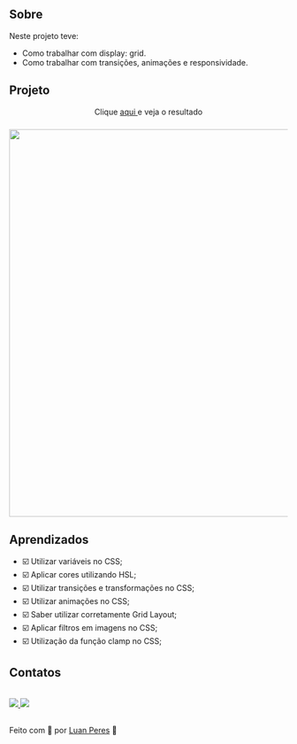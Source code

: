 ## Sobre
  Neste projeto teve:
  - Como trabalhar com display: grid.
  - Como trabalhar com transições, animações e responsividade.

## Projeto

<p align="center"> Clique <a href="https://oluanperes.github.io/explorer-rocketseat/stage-03/projeto-06/index.html" target="_blank">aqui </a>e veja o resultado</p>
<h3 align="center">
  <img width="700px" src="https://i.imgur.com/Yw7fKdz.gif">
</h3>

## Aprendizados

- ☑️ Utilizar variáveis no CSS;
- ☑️ Aplicar cores utilizando HSL;
- ☑️ Utilizar transições e transformações no CSS;
- ☑️ Utilizar animações no CSS;
- ☑️ Saber utilizar corretamente Grid Layout;
- ☑️ Aplicar filtros em imagens no CSS;
- ☑️ Utilização da função clamp no CSS;

## Contatos

<div>
  <br>
  <a href="https://www.linkedin.com/in/oluanperes/" target="_blank">
    <img src="https://img.shields.io/badge/-LinkedIn-%230077B5?style=for-the-badge&logo=linkedin&logoColor=white" target="_blank">
  </a>
  <a href = "mailto:oluanperes@gmail.com">
    <img src="https://img.shields.io/badge/-Gmail-%23333?style=for-the-badge&logo=gmail&logoColor=white" target="_blank">
  </a>
</div>

##

Feito com 💜 por [Luan Peres](https://github.com/oluanperes) 👋
